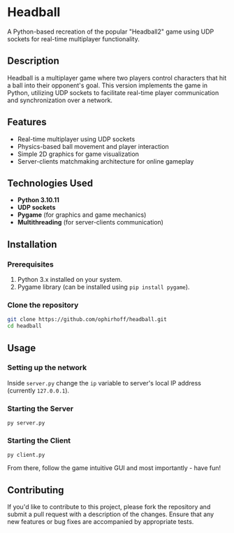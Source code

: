 # Headball

A Python-based recreation of the popular "Headball2" game using UDP sockets for real-time multiplayer functionality.

## Description

Headball is a multiplayer game where two players control characters that hit a ball into their opponent's goal. This version implements the game in Python, utilizing UDP sockets to facilitate real-time player communication and synchronization over a network.

## Features

- Real-time multiplayer using UDP sockets
- Physics-based ball movement and player interaction
- Simple 2D graphics for game visualization
- Server-clients matchmaking architecture for online gameplay

## Technologies Used

- **Python 3.10.11**
- **UDP sockets**
- **Pygame** (for graphics and game mechanics)
- **Multithreading** (for server-clients communication)

## Installation

### Prerequisites

1. Python 3.x installed on your system.
2. Pygame library (can be installed using `pip install pygame`).

### Clone the repository

```bash
git clone https://github.com/ophirhoff/headball.git
cd headball
```


## Usage
### Setting up the network
Inside `server.py` change the `ip` variable to server's local IP address (currently `127.0.0.1`).

### Starting the Server
```
py server.py
```

### Starting the Client
```
py client.py
```

From there, follow the game intuitive GUI and most importantly - have fun!

## Contributing
If you'd like to contribute to this project, please fork the repository and submit a pull request with a description of the changes. Ensure that any new features or bug fixes are accompanied by appropriate tests.
